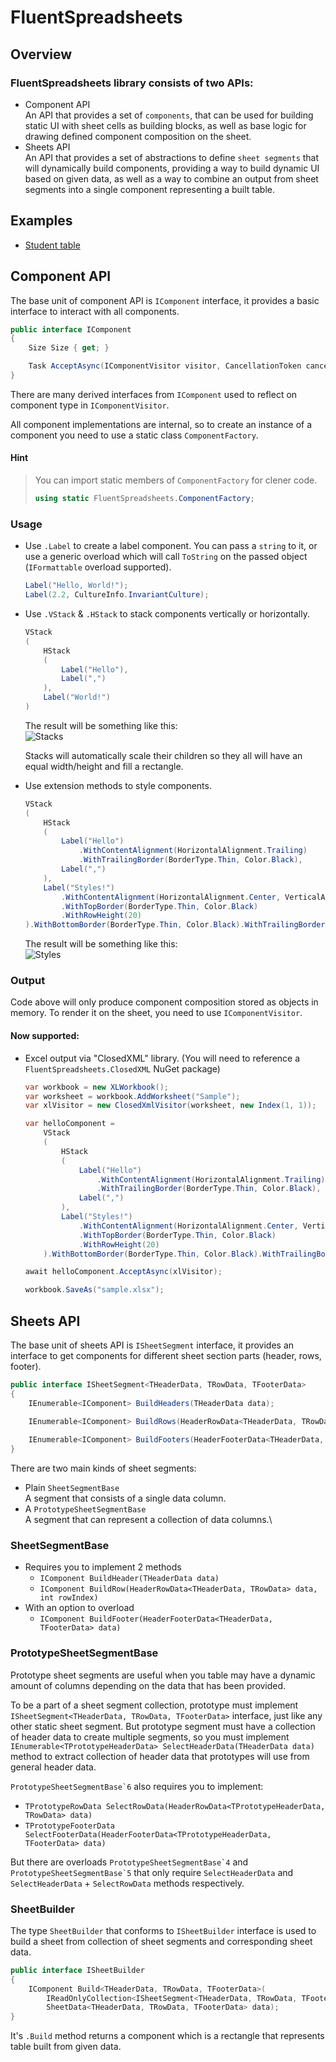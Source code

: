 # FluentSpreadsheets

## Overview

### FluentSpreadsheets library consists of two APIs:

- Component API\
  An API that provides a set of `components`, that can be used for building static UI with sheet cells as building
  blocks,
  as well as base logic for drawing defined component composition on the sheet.
- Sheets API\
  An API that provides a set of abstractions to define `sheet segments` that will dynamically build components,
  providing a way to build dynamic UI based on given data, as well as a way to combine an output from sheet segments into a single component
  representing a built table.

## Examples
- [Student table](Examples/FluentSpreadsheets.Examples.Students)

## Component API

The base unit of component API is `IComponent` interface, it provides a basic interface to interact with all components.

```csharp
public interface IComponent
{
    Size Size { get; }

    Task AcceptAsync(IComponentVisitor visitor, CancellationToken cancellationToken);
}
```

There are many derived interfaces from `IComponent` used to reflect on component type in `IComponentVisitor`.

All component implementations are internal, so to create an instance of a component you need to use a static
class `ComponentFactory`.

#### Hint

> You can import static members of `ComponentFactory` for clener code.
> ```csharp
> using static FluentSpreadsheets.ComponentFactory;
> ```

### Usage

- Use `.Label` to create a label component. You can pass a `string` to it, or use a generic overload which will
  call `ToString`
  on the passed object (`IFormattable` overload supported).
    ```csharp
    Label("Hello, World!");
    Label(2.2, CultureInfo.InvariantCulture);
    ```

- Use `.VStack` & `.HStack` to stack components vertically or horizontally.
    ```csharp
    VStack
    (
        HStack
        (
            Label("Hello"),
            Label(",")
        ),
        Label("World!")
    )
    ```

  The result will be something like this:\
  ![Stacks](Docs/hello-stacks.png)

  Stacks will automatically scale their children so they all will have an equal width/height and fill a rectangle.

- Use extension methods to style components.
  ```csharp
  VStack
  (
      HStack
      (
          Label("Hello")
              .WithContentAlignment(HorizontalAlignment.Trailing)
              .WithTrailingBorder(BorderType.Thin, Color.Black),
          Label(",")
      ),
      Label("Styles!")
          .WithContentAlignment(HorizontalAlignment.Center, VerticalAlignment.Top)
          .WithTopBorder(BorderType.Thin, Color.Black)
          .WithRowHeight(20)
  ).WithBottomBorder(BorderType.Thin, Color.Black).WithTrailingBorder(BorderType.Thin, Color.Black);
  ```
  The result will be something like this:\
  ![Styles](Docs/hello-styles.png)

### Output
Code above will only produce component composition stored as objects in memory. To render it on the sheet, 
you need to use `IComponentVisitor`.

#### Now supported:
- Excel output via "ClosedXML" library. (You will need to reference a `FluentSpreadsheets.ClosedXML` NuGet package)
  ```csharp
  var workbook = new XLWorkbook();
  var worksheet = workbook.AddWorksheet("Sample");
  var xlVisitor = new ClosedXmlVisitor(worksheet, new Index(1, 1));
  
  var helloComponent =
      VStack
      (
          HStack
          (
              Label("Hello")
                  .WithContentAlignment(HorizontalAlignment.Trailing)
                  .WithTrailingBorder(BorderType.Thin, Color.Black),
              Label(",")
          ),
          Label("Styles!")
              .WithContentAlignment(HorizontalAlignment.Center, VerticalAlignment.Top)
              .WithTopBorder(BorderType.Thin, Color.Black)
              .WithRowHeight(20)
      ).WithBottomBorder(BorderType.Thin, Color.Black).WithTrailingBorder(BorderType.Thin, Color.Black);
  
  await helloComponent.AcceptAsync(xlVisitor);
  
  workbook.SaveAs("sample.xlsx");
  ```
  
## Sheets API

The base unit of sheets API is `ISheetSegment` interface, it provides an interface to get components for different 
sheet section parts (header, rows, footer).

```csharp
public interface ISheetSegment<THeaderData, TRowData, TFooterData>
{
    IEnumerable<IComponent> BuildHeaders(THeaderData data);

    IEnumerable<IComponent> BuildRows(HeaderRowData<THeaderData, TRowData> data, int rowIndex);
    
    IEnumerable<IComponent> BuildFooters(HeaderFooterData<THeaderData, TFooterData> data);
}
```

There are two main kinds of sheet segments:

- Plain `SheetSegmentBase`\
  A segment that consists of a single data column.
- A `PrototypeSheetSegmentBase`\
  A segment that can represent a collection of data columns.\

### SheetSegmentBase
- Requires you to implement 2 methods
  - `IComponent BuildHeader(THeaderData data)`
  - `IComponent BuildRow(HeaderRowData<THeaderData, TRowData> data, int rowIndex)`
- With an option to overload
  - `IComponent BuildFooter(HeaderFooterData<THeaderData, TFooterData> data)`

### PrototypeSheetSegmentBase

Prototype sheet segments are useful when you table may have a dynamic amount of columns depending on the data that has been provided.

To be a part of a sheet segment collection, prototype must implement `ISheetSegment<THeaderData, TRowData, TFooterData>` interface,
just like any other static sheet segment. But prototype segment must have a collection of header data to create multiple segments, so
you must implement `IEnumerable<TPrototypeHeaderData> SelectHeaderData(THeaderData data)` method to extract collection of header data 
that prototypes will use from general header data. 

``PrototypeSheetSegmentBase`6`` also requires you to implement:
- `TPrototypeRowData SelectRowData(HeaderRowData<TPrototypeHeaderData, TRowData> data)`
- `TPrototypeFooterData SelectFooterData(HeaderFooterData<TPrototypeHeaderData, TFooterData> data)`

But there are overloads ``PrototypeSheetSegmentBase`4`` and ``PrototypeSheetSegmentBase`5`` that only 
require `SelectHeaderData` and `SelectHeaderData` + `SelectRowData` methods respectively.

### SheetBuilder 
The type `SheetBuilder` that conforms to `ISheetBuilder` interface is used to build a sheet from collection of sheet segments and 
corresponding sheet data.

```csharp
public interface ISheetBuilder
{
    IComponent Build<THeaderData, TRowData, TFooterData>(
        IReadOnlyCollection<ISheetSegment<THeaderData, TRowData, TFooterData>> segments,
        SheetData<THeaderData, TRowData, TFooterData> data);
}
```

It's `.Build` method returns a component which is a rectangle that represents table built from given data.
